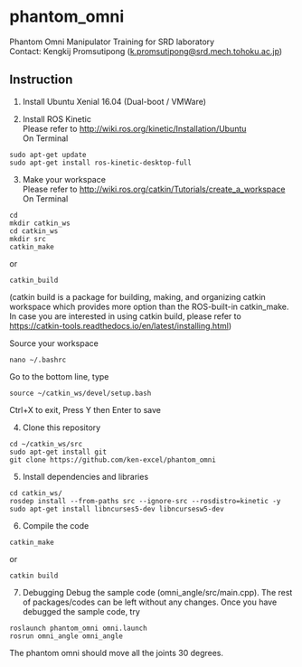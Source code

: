 # phantom_omni
Phantom Omni Manipulator Training for SRD laboratory  
Contact: Kengkij Promsutipong (k.promsutipong@srd.mech.tohoku.ac.jp)  

## Instruction

1. Install Ubuntu Xenial 16.04 (Dual-boot / VMWare)

2. Install ROS Kinetic  
Please refer to http://wiki.ros.org/kinetic/Installation/Ubuntu  
On Terminal
```
sudo apt-get update  
sudo apt-get install ros-kinetic-desktop-full
```

3. Make your workspace  
Please refer to http://wiki.ros.org/catkin/Tutorials/create_a_workspace
On Terminal
```
cd
mkdir catkin_ws  
cd catkin_ws  
mkdir src  
catkin_make  
```
or  
```
catkin_build  
```
(catkin build is a package for building, making, and organizing catkin workspace which provides more option than the ROS-built-in catkin_make. In case you are interested in using catkin build, please refer to https://catkin-tools.readthedocs.io/en/latest/installing.html)  

Source your workspace  
```
nano ~/.bashrc  
```
Go to the bottom line, type  
```
source ~/catkin_ws/devel/setup.bash  
```
Ctrl+X to exit, Press Y then Enter to save

4. Clone this repository  
```
cd ~/catkin_ws/src  
sudo apt-get install git  
git clone https://github.com/ken-excel/phantom_omni
```

5. Install dependencies and libraries  
```
cd catkin_ws/  
rosdep install --from-paths src --ignore-src --rosdistro=kinetic -y  
sudo apt-get install libncurses5-dev libncursesw5-dev
```

6. Compile the code  
```
catkin_make
```
or
```
catkin build
```

7. Debugging
Debug the sample code (omni_angle/src/main.cpp). The rest of packages/codes can be left without any changes.
Once you have debugged the sample code, try
```
roslaunch phantom_omni omni.launch  
rosrun omni_angle omni_angle  
```

The phantom omni should move all the joints 30 degrees.
